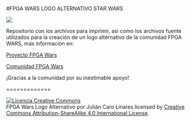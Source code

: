 #FPGA WARS LOGO ALTERNATIVO STAR WARS


<img src="https://github.com/jcarolinares/Arquitectura_robotica_de_control_hibrida_bionspirada_mediante_fpgas_libres/blob/master/Miscelanea_y_comunidad/fpga-wars-alternative-logo-star-wars/images/fpga_single_with_board.JPG">


Repositorio con los archivos para imprimir, asi como los archivos fuente utilizados para la creación de un logo alternativo de la comunidad FPGA WARS, más información en:


<a href="https://github.com/FPGAwars?page=1">Proyecto FPGA Wars</a>

<a href="https://groups.google.com/forum/#!forum/fpga-wars-explorando-el-lado-libre">Comunidad FPGA Wars</a>

¡Gracias a la comunidad por su inestimable apoyo!


=============

<a rel="license" href="http://creativecommons.org/licenses/by-sa/4.0/"><img alt="Licencia Creative Commons" style="border-width:0" src="https://i.creativecommons.org/l/by-sa/4.0/88x31.png" /></a><br /><span xmlns:dct="http://purl.org/dc/terms/" property="dct:title">FPGA Wars Logo Alternativo</span> por <span xmlns:cc="http://creativecommons.org/ns#" property="cc:attributionName">Julián Caro Linares</span> licensed by <a rel="license" href="http://creativecommons.org/licenses/by-sa/4.0/">Creative Commons Attribution-ShareAlike 4.0 International License</a>.<br /><br />
